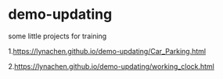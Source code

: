 # demo-updating
some little projects for training

1.https://lynachen.github.io/demo-updating/Car_Parking.html

2.https://lynachen.github.io/demo-updating/working_clock.html

